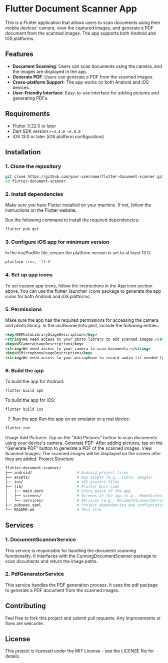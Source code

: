 # Flutter Document Scanner App

This is a Flutter application that allows users to scan documents using their mobile devices' camera, view the captured images, and generate a PDF document from the scanned images. The app supports both Android and iOS platforms.

## Features

- **Document Scanning**: Users can scan documents using the camera, and the images are displayed in the app.
- **Generate PDF**: Users can generate a PDF from the scanned images.
- **Cross-platform Support**: The app works on both Android and iOS devices.
- **User-Friendly Interface**: Easy-to-use interface for adding pictures and generating PDFs.

## Requirements

- Flutter 3.22.0 or later
- Dart SDK version `>=3.4.0 <4.0.0`
- iOS 13.0 or later (iOS platform configuration)

## Installation

### 1. Clone the repository

```bash
git clone https://github.com/your-username/flutter-document-scanner.git
cd flutter-document-scanner
```

### 2. Install dependencies
Make sure you have Flutter installed on your machine. If not, follow the instructions on the Flutter website.

Run the following command to install the required dependencies:

```bash
flutter pub get
```

### 3. Configure iOS app for minimum version
In the ios/Podfile file, ensure the platform version is set to at least 13.0:

```ruby
platform :ios, '13.0'
```
### 4. Set up app icons
To set custom app icons, follow the instructions in the App Icon section above. You can use the flutter_launcher_icons package to generate the app icons for both Android and iOS platforms.

### 5. Permissions
Make sure the app has the required permissions for accessing the camera and photo library. In the ios/Runner/Info.plist, include the following entries:

```xml
<key>NSPhotoLibraryUsageDescription</key>
<string>We need access to your photo library to add scanned images.</string>
<key>NSCameraUsageDescription</key>
<string>We need access to your camera to scan documents.</string>
<key>NSMicrophoneUsageDescription</key>
<string>We need access to your microphone to record audio (if needed for videos).</string>
```

### 6. Build the app
To build the app for Android:

```bash
flutter build apk
``` 

To build the app for iOS:
```bash
flutter build ios
```

7. Run the app
Run the app on an emulator or a real device:
```bash
flutter run
```

Usage
Add Pictures: Tap on the "Add Pictures" button to scan documents using your device's camera.
Generate PDF: After adding pictures, tap on the "Generate PDF" button to generate a PDF of the scanned images.
View Scanned Images: The scanned images will be displayed on the screen after they are added.
Project Structure

```bash
flutter-document-scanner/
├── android/                    # Android project files
├── assets/                     # App assets (e.g., icons, images)
├── ios/                        # iOS project files
├── lib/                        # Flutter Dart code
│   ├── main.dart               # Entry point of the app
│   ├── screens/                # Screens of the app (e.g., HomeScreen)
│   └── services/               # Services (e.g., DocumentScannerService, PdfGeneratorService)
├── pubspec.yaml                # Project dependencies and configuration
└── README.md                   # This file
```

## Services

### 1. DocumentScannerService
This service is responsible for handling the document scanning functionality. It interfaces with the CunningDocumentScanner package to scan documents and return the image paths.

### 2. PdfGeneratorService
This service handles the PDF generation process. It uses the pdf package to generate a PDF document from the scanned images.

## Contributing
Feel free to fork this project and submit pull requests. Any improvements or fixes are welcome.

## License
This project is licensed under the MIT License - see the LICENSE file for details.